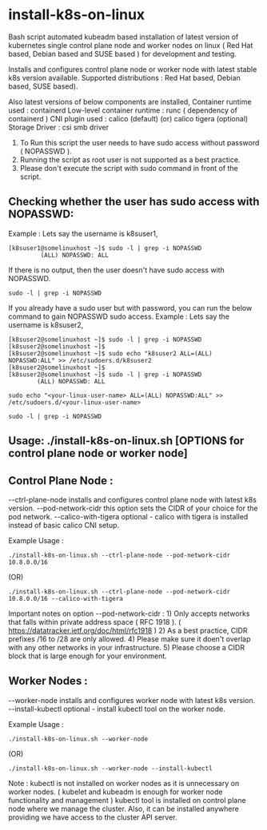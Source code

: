 # install-k8s-on-linux
Bash script automated kubeadm based installation of latest version of kubernetes single control plane node and worker nodes on linux ( Red Hat based, Debian based and SUSE based ) for development and testing.

Installs and configures control plane node or worker node with latest stable k8s version available.
Supported distributions : Red Hat based, Debian based, SUSE based).

Also latest versions of below components are installed,
        Container runtime used : containerd
        Low-level container runtime : runc ( dependency of containerd )
        CNI plugin used : calico (default) (or) calico tigera (optional)
        Storage Driver : csi smb driver

1) To Run this script the user needs to have sudo access without password ( NOPASSWD ).
2) Running the script as root user is not supported as a best practice.
3) Please don't execute the script with sudo command in front of the script.

## Checking whether the user has sudo access with NOPASSWD:
Example : Lets say the username is k8suser1,
```
[k8suser1@somelinuxhost ~]$ sudo -l | grep -i NOPASSWD
         (ALL) NOPASSWD: ALL
```
If there is no output, then the user doesn't have sudo access with NOPASSWD.      
```        
sudo -l | grep -i NOPASSWD
```
        
If you already have a sudo user but with password, you can run the below command to gain NOPASSWD sudo access.
Example : Lets say the username is k8suser2,
```
[k8suser2@somelinuxhost ~]$ sudo -l | grep -i NOPASSWD
[k8suser2@somelinuxhost ~]$
[k8suser2@somelinuxhost ~]$ sudo echo "k8suser2 ALL=(ALL) NOPASSWD:ALL" >> /etc/sudoers.d/k8suser2
[k8suser2@somelinuxhost ~]$
[k8suser2@somelinuxhost ~]$ sudo -l | grep -i NOPASSWD
        (ALL) NOPASSWD: ALL
```
```           
sudo echo "<your-linux-user-name> ALL=(ALL) NOPASSWD:ALL" >> /etc/sudoers.d/<your-linux-user-name>
```
```
sudo -l | grep -i NOPASSWD
```


## Usage: ./install-k8s-on-linux.sh [OPTIONS for control plane node or worker node]

## Control Plane Node :
--ctrl-plane-node       installs and configures control plane node with latest k8s version.
--pod-network-cidr      this option sets the CIDR of your choice for the pod network.
--calico-with-tigera    optional - calico with tigera is installed instead of basic calico CNI setup.

Example Usage : 
```
./install-k8s-on-linux.sh --ctrl-plane-node --pod-network-cidr 10.8.0.0/16
```
(OR)
```
./install-k8s-on-linux.sh --ctrl-plane-node --pod-network-cidr 10.8.0.0/16 --calico-with-tigera
```
Important notes on option --pod-network-cidr :
        1) Only accepts networks that falls within private address space ( RFC 1918 ).
           ( https://datatracker.ietf.org/doc/html/rfc1918 )
        2) As a best practice, CIDR prefixes /16 to /28 are only allowed.
        4) Please make sure it doen't overlap with any other networks in your infrastructure.
        5) Please choose a CIDR block that is large enough for your environment.

## Worker Nodes :
--worker-node   installs and configures worker node with latest k8s version.
--install-kubectl       optional - install kubectl tool on the worker node.

Example Usage : 
```
./install-k8s-on-linux.sh --worker-node
```
(OR)
```
./install-k8s-on-linux.sh --worker-node --install-kubectl
```
Note :
        kubectl is not installed on worker nodes as it is unnecessary on worker nodes.
        ( kubelet and kubeadm is enough for worker node functionality and management )
        kubectl tool is installed on control plane node where we manage the cluster.
        Also, it can be installed anywhere providing we have access to the cluster API server.
